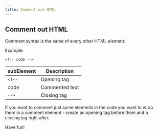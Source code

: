 ```yaml
---
title: Comment out HTML
---
```

## Comment out HTML

Comment syntax is the same of every other HTML element:

Example:
```
<!-- code -->
```
 
 subElement | Description
 ---------- | -----------
 `<!--` | Opening tag
 code | Commented text
 `-->` | Closing tag
 
 If you want to comment just some elements in the code you want to wrap them in a comment element - create an opening tag before them and a closing tag right after.
 
Have fun!


